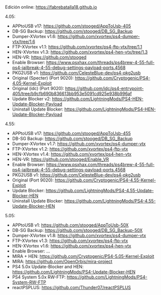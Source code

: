 Edición online: https://fabrebatalla18.github.io

4.05:
- APPtoUSB v17: https://github.com/stooged/AppToUsb-405
- DB-SG Backup: https://github.com/stooged/DB_SG_Backup
- Dumper-XVortex v1.6: https://github.com/xvortex/ps4-dumper-vtx/tree/1.6
- FTP-XVortex v1.1: https://github.com/xvortex/ps4-ftp-vtx/tree/1.1
- HEN-XVortex v1.3: https://github.com/xvortex/ps4-hen-vtx/tree/1.3
- HEN-VR: https://github.com/stooged
- Enable Browser: https://www.psxhax.com/threads/ps4brew-4-55-full-ps4-jailbreak-4-55-debug-settings-payload-ports.4568
- PKG2USB v1: https://github.com/CelesteBlue-dev/ps4-pkg2usb
- Original (Specter) (Port 9020): https://github.com/Cryptogenic/PS4-4.05-Kernel-Exploit
- Original (idc) (Port 9020): https://github.com/idc/ps4-entrypoint-405/tree/b9cfb690b836613bb953e5091cd925e938b996af
- Update Blocker v2: https://github.com/LightningMods/PS4-HEN-Update-Blocker-Payload
- Uninstall Update Blocker: https://github.com/LightningMods/PS4-HEN-Update-Blocker-Payload

4.55:
- APPtoUSB v17: https://github.com/stooged/AppToUsb-455
- DB-SG Backup: https://github.com/stooged/DB_SG_Backup
- Dumper-XVortex v1.7: https://github.com/xvortex/ps4-dumper-vtx
- FTP-XVortex v1.2: https://github.com/xvortex/ps4-ftp-vtx
- HEN-XVortex v1.4: https://github.com/xvortex/ps4-hen-vtx
- HEN-VR: https://github.com/stooged/Enable_VR
- Enable Browser: https://www.psxhax.com/threads/ps4brew-4-55-full-ps4-jailbreak-4-55-debug-settings-payload-ports.4568
- PKG2USB v1: https://github.com/CelesteBlue-dev/ps4-pkg2usb
- Original (Port 9020): https://github.com/Cryptogenic/PS4-4.55-Kernel-Exploit
- Update Blocker: https://github.com/LightningMods/PS4-4.55-Update-Blocker-HEN
- Uninstall Update Blocker: https://github.com/LightningMods/PS4-4.55-Update-Blocker-HEN

5.05:
- APPtoUSB v1: https://github.com/stooged/AppToUsb-50X
- DB-SG Backup: https://github.com/stooged/DB_SG_Backup-50X
- Dumper-XVortex v1.8: https://github.com/xvortex/ps4-dumper-vtx
- FTP-XVortex v1.3: https://github.com/xvortex/ps4-ftp-vtx
- HEN-XVortex v1.6: https://github.com/xvortex/ps4-hen-vtx
- Enable Browser: ...
- MIRA + HEN: https://github.com/Cryptogenic/PS4-5.05-Kernel-Exploit
- MIRA: https://github.com/OpenOrbis/mira-project
- PS4 5.0x Update-Blocker and HEN: https://github.com/LightningMods/PS4-Update-Blocker-HEN
- PS4 System 5.0x RW-FTP: https://github.com/LightningMods/PS4-System-RW-FTP
- reactPSPLUS: https://github.com/Thunder07/reactPSPLUS